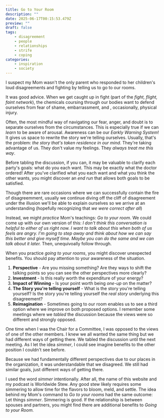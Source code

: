 ```yaml
---
title: Go to Your Room
description: ""
date: 2025-06-17T00:15:53.479Z
preview: ""
draft: false
tags:
    - disagreement
    - people
    - relationships
    - strife
    - coping
categories:
    - inspiration
    - society
---
```

I suspect my Mom wasn't the only parent who responded to her children's loud disagreements and fighting by telling us to go to our rooms. 

It was good advice. When we get caught up in fight (part of the *fight, flight, faint network*), the chemicals coursing through our bodies want to defend ourselves from fear of shame, embarrassment, and , occasionally, physical injury. 

Often, the most mindful way of navigating our fear, anger, and doubt is to separate ourselves from the circumstances. This is especially true if we can *learn* to be aware of arousal. Awareness can be our *Earkly Warning System*! It gives us space to rewrite the story we're telling ourselves. Usually, that's the problem: *the story that's taken residence in our mind*. They're taking advantage of us. They don't value my feelings. They *always treat me this way*. 

Before tabling the discussion, if you can, it may be valuable to clarify each party's goals: what do you each want. This may be exactly what the doctor ordered! After you've clarified what you each want and what you think the other wants, you might discover an *end run* that allows both goals to be satisfied. 

Though there are rare occasions where we can successfully contain the fire of disagreemment, usually we continue diving off the cliff of disagreement under the illusion we'll be able to explain ourselves so we arrive at an understanding (hopefully recognizing that *we were correct after all*)
 
Instead, we might *practice* Mom's teachings: *Go to your room*. We could come up with our own version of this: *I don't think this conversation is helpful to either of us right now. I want to talk about this when both of us feels are angry. I'm going to step away and think about how we can say this better and give myself time. Maybe you can do the same and we can talk about it later.* Then, unequivoally follow through. 

When you practice *going to your rooms*, you might discover unexpected benefits. You should pay attention to your awareness of the situation. 
1. **Perspective** - Are you missing something? Are they ways to shift the talking points so you can see the other perspectives more clearly?
2. **Investment** - Is this really worth the expenditure of your energy?
3. **Impact of Winning** - Is your point worth being *one-up* on the matter?
4. **The Story you're telling yourself** - What is the story you're telling yourself? Is the story you're telling yourself the *real story* underlying this disagreement?
5. **Reimagination** - Sometimes going to our room enables us to see a third option where we improve on both proposed options. I remember some meetings where we *tabled* the discussion because the views were so different and strongly opposed. 

One time when I waa the Chair for a Committee, I was opposed to the views of one of the other members. I knew we all wanted the same thing but we had different ways of getting there. We tabled the discussion until the next meeting. As I let the idea *simmer*, I could see imagine benefits to the  other position I couldn't see before. 

Because we had fundamentally different perspectives due to our places in the organization, it was understandable that we disagreed. We still had similar goals, just different ways of getting there. 

I used the word *simmer* intentionally. After all, the name of this website and my podcast is Worldwide Stew. Any good stew likely requires some simmering to allow time for the flavors to bloom, meld, and settle. The idea behind my Mom's command to *Go to your rooms* had the same outcome: Let things *simmer*. Simmering is good. If the relationship is between spouses and partners, you might find there are additional benefits to *Going to your Room.*
